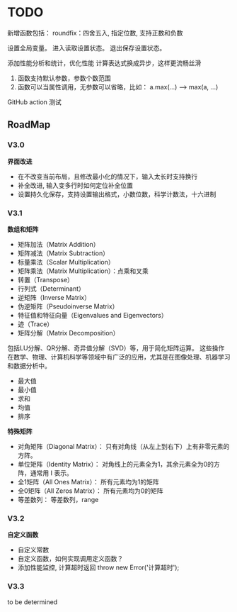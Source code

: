 # TODO
新增函数包括：
roundfix：四舍五入, 指定位数, 支持正数和负数

设置全局变量。
进入读取设置状态。
退出保存设置状态。

添加性能分析和统计，优化性能
计算表达式换成异步，这样更流畅丝滑

1. 函数支持默认参数，参数个数范围
2. 函数可以当属性调用，无参数可以省略，比如：
a.max(...) --> max(a, ...)

GitHub action 测试



## RoadMap 

### V3.0
**界面改进**
- 在不改变当前布局，且修改最小化的情况下，输入太长时支持换行
- 补全改进, 输入变多行时如何定位补全位置
- 设置持久化保存，支持设置输出格式，小数位数，科学计数法，十六进制


### V3.1
**数组和矩阵**

- 矩阵加法（Matrix Addition）
- 矩阵减法（Matrix Subtraction）
- 标量乘法（Scalar Multiplication）
- 矩阵乘法（Matrix Multiplication）：点乘和叉乘
- 转置（Transpose）
- 行列式（Determinant）
- 逆矩阵（Inverse Matrix）
- 伪逆矩阵（Pseudoinverse Matrix）
- 特征值和特征向量（Eigenvalues and Eigenvectors）
- 迹（Trace）
- 矩阵分解（Matrix Decomposition）

包括LU分解、QR分解、奇异值分解（SVD）等，用于简化矩阵运算。
这些操作在数学、物理、计算机科学等领域中有广泛的应用，尤其是在图像处理、机器学习和数据分析中。

- 最大值
- 最小值
- 求和
- 均值
- 排序

**特殊矩阵**

- 对角矩阵（Diagonal Matrix）：
只有对角线（从左上到右下）上有非零元素的方阵。
- 单位矩阵（Identity Matrix）：
对角线上的元素全为1，其余元素全为0的方阵，通常用 I 表示。
- 全1矩阵（All Ones Matrix）：
所有元素均为1的矩阵
- 全0矩阵（All Zeros Matrix）：
所有元素均为0的矩阵
- 等差数列：
等差数列，range

### V3.2
**自定义函数**
- 自定义常数
- 自定义函数，如何实现调用定义函数？
- 添加性能监控, 计算超时返回 throw new Error('计算超时');


### V3.3
to be determined
